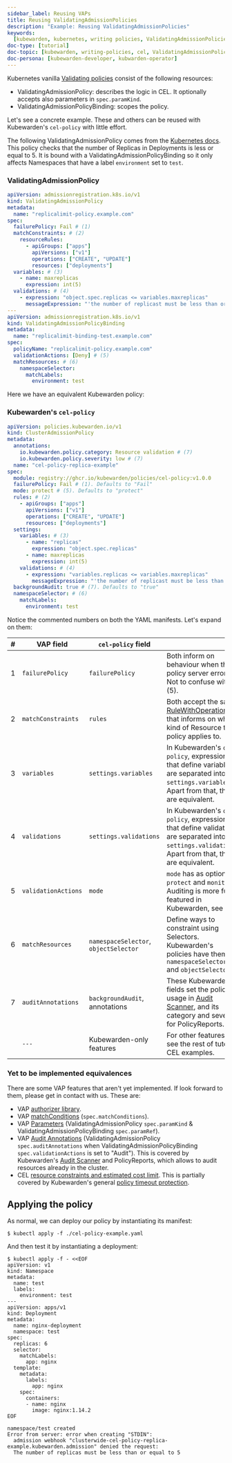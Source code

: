 ```yaml
---
sidebar_label: Reusing VAPs
title: Reusing ValidatingAdmissionPolicies
description: "Example: Reusing ValidatingAdmissionPolicies"
keywords:
  [kubewarden, kubernetes, writing policies, ValidatingAdmissionPolicies]
doc-type: [tutorial]
doc-topic: [kubewarden, writing-policies, cel, ValidatingAdmissionPolicies]
doc-persona: [kubewarden-developer, kubwarden-operator]
---
```


<head>
  <link rel="canonical" href="https://docs.kubewarden.io/tutorials/writing-policies/cel/resuing-vap"/>
</head>

Kubernetes vanilla [Validating
policies](https://kubernetes.io/docs/reference/access-authn-authz/validating-admission-policy)
consist of the following resources:

- ValidatingAdmissionPolicy: describes the logic in CEL. It optionally accepts
  also parameters in `spec.paramKind`.
- ValidatingAdmissionPolicyBinding: scopes the policy.

Let's see a concrete example. These and others can be reused with Kubewarden's
`cel-policy` with little effort.

The following ValidatingAdmissionPolicy comes from the [Kubernetes
docs](https://kubernetes.io/docs/reference/access-authn-authz/validating-admission-policy/#creating-a-validatingadmissionpolicy).
This policy checks that the number of Replicas in Deployments is less or equal
to 5. It is bound with a ValidatingAdmissionPolicyBinding so it only affects
Namespaces that have a label `environment` set to `test`.

### ValidatingAdmissionPolicy

```yaml {6,7,13,16,26,27}
apiVersion: admissionregistration.k8s.io/v1
kind: ValidatingAdmissionPolicy
metadata:
  name: "replicalimit-policy.example.com"
spec:
  failurePolicy: Fail # (1)
  matchConstraints: # (2)
    resourceRules:
      - apiGroups: ["apps"]
        apiVersions: ["v1"]
        operations: ["CREATE", "UPDATE"]
        resources: ["deployments"]
  variables: # (3)
    - name: maxreplicas
      expression: int(5)
  validations: # (4)
    - expression: "object.spec.replicas <= variables.maxreplicas"
      messageExpression: "'the number of replicast must be less than or equal to ' + string(variables.maxreplicas)"
---
apiVersion: admissionregistration.k8s.io/v1
kind: ValidatingAdmissionPolicyBinding
metadata:
  name: "replicalimit-binding-test.example.com"
spec:
  policyName: "replicalimit-policy.example.com"
  validationActions: [Deny] # (5)
  matchResources: # (6)
    namespaceSelector:
      matchLabels:
        environment: test
```

Here we have an equivalent Kubewarden policy:

### Kubewarden's `cel-policy`

```yaml title="./cel-policy-example.yaml" {10,11,12,18,23,27}
apiVersion: policies.kubewarden.io/v1
kind: ClusterAdmissionPolicy
metadata:
  annotations:
    io.kubewarden.policy.category: Resource validation # (7)
    io.kubewarden.policy.severity: low # (7)
  name: "cel-policy-replica-example"
spec:
  module: registry://ghcr.io/kubewarden/policies/cel-policy:v1.0.0
  failurePolicy: Fail # (1). Defaults to "Fail"
  mode: protect # (5). Defaults to "protect"
  rules: # (2)
    - apiGroups: ["apps"]
      apiVersions: ["v1"]
      operations: ["CREATE", "UPDATE"]
      resources: ["deployments"]
  settings:
    variables: # (3)
      - name: "replicas"
        expression: "object.spec.replicas"
      - name: maxreplicas
        expression: int(5)
    validations: # (4)
      - expression: "variables.replicas <= variables.maxreplicas"
        messageExpression: "'the number of replicast must be less than or equal to ' + string(variables.maxreplicas)"
  backgroundAudit: true # (7). Defaults to "true"
  namespaceSelector: # (6)
    matchLabels:
      environment: test
```

Notice the commented numbers on both the YAML manifests. Let's expand on them:

| #   | VAP field           | `cel-policy` field                    |                                                                                                                                                                                                                          |
| --- | ------------------- | ------------------------------------- | ------------------------------------------------------------------------------------------------------------------------------------------------------------------------------------------------------------------------ |
| 1   | `failurePolicy`     | `failurePolicy`                       | Both inform on behaviour when the policy server errors. Not to confuse with (5).                                                                                                                                         |
| 2   | `matchConstraints`  | `rules`                               | Both accept the same [RuleWithOperations](https://kubernetes.io/docs/reference/generated/kubernetes-api/v1.28/#rulewithoperations-v1-admissionregistration) that informs on what kind of Resource the policy applies to. |
| 3   | `variables`         | `settings.variables`                  | In Kubewarden's `cel-policy`, expressions that define variables are separated into `settings.variables`. Apart from that, they are equivalent.                                                                           |
| 4   | `validations`       | `settings.validations`                | In Kubewarden's `cel-policy`, expressions that define validations are separated into `settings.validations`. Apart from that, they are equivalent.                                                                       |
| 5   | `validationActions` | `mode`                                | `mode` has as options `protect` and `monitor`. Auditing is more full featured in Kubewarden, see (7).                                                                                                                    |
| 6   | `matchResources`    | `namespaceSelector`, `objectSelector` | Define ways to constraint using Selectors. Kubewarden's policies have them as `namespaceSelector` and `objectSelector`.                                                                                                  |
| 7   | `auditAnnotations`  | `backgroundAudit`, annotations        | These Kubewarden fields set the policy usage in [Audit Scanner](../../../explanations/audit-scanner), and its category and severity for PolicyReports.                                                                   |
|     | `---`               | Kubewarden-only features              | For other features, see the rest of tutorial CEL examples.                                                                                                                                                               |

### Yet to be implemented equivalences

There are some VAP features that aren't yet implemented. If look forward to them, please get in contact with us. These are:

- VAP [authorizer library](https://pkg.go.dev/k8s.io/apiserver/pkg/cel/library#Authz).
- VAP [matchConditions](https://kubernetes.io/docs/reference/access-authn-authz/validating-admission-policy/#matching-requests-matchconditions)
  (`spec.matchConditions`).
- VAP [Parameters](https://kubernetes.io/docs/reference/access-authn-authz/validating-admission-policy/#parameter-resources)
  (ValidatingAdmissionPolicy `spec.paramKind` & ValidatingAdmissionPolicyBinding `spec.paramRef`).
- VAP [Audit Annotations](https://kubernetes.io/docs/reference/labels-annotations-taints/audit-annotations/)
  (ValidatingAdmissionPolicy `spec.auditAnnotations` when ValidatingAdmissionPolicyBinding `spec.validationActions` is set to "Audit").
  This is covered by Kubewarden's [Audit Scanner](../../../explanations/audit-scanner) and PolicyReports, which allows
  to audit resources already in the cluster.
- CEL [resource constraints and estimated cost
  limit](https://kubernetes.io/docs/reference/using-api/cel/#resource-constraints).
  This is partially covered by Kubewarden's general [policy timeout
  protection](../../../reference/policy-evaluation-timeout).

## Applying the policy

As normal, we can deploy our policy by instantiating its manifest:

```console
$ kubectl apply -f ./cel-policy-example.yaml
```

And then test it by instantiating a deployment:

```console
$ kubectl apply -f - <<EOF
apiVersion: v1
kind: Namespace
metadata:
  name: test
  labels:
    environment: test
---
apiVersion: apps/v1
kind: Deployment
metadata:
  name: nginx-deployment
  namespace: test
spec:
  replicas: 6
  selector:
    matchLabels:
      app: nginx
  template:
    metadata:
      labels:
        app: nginx
    spec:
      containers:
      - name: nginx
        image: nginx:1.14.2
EOF

namespace/test created
Error from server: error when creating "STDIN":
  admission webhook "clusterwide-cel-policy-replica-example.kubewarden.admission" denied the request:
  The number of replicas must be less than or equal to 5
```
